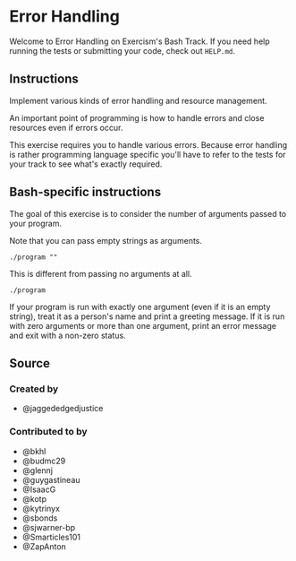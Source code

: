 # Error Handling

Welcome to Error Handling on Exercism's Bash Track.
If you need help running the tests or submitting your code, check out `HELP.md`.

## Instructions

Implement various kinds of error handling and resource management.

An important point of programming is how to handle errors and close resources even if errors occur.

This exercise requires you to handle various errors.
Because error handling is rather programming language specific you'll have to refer to the tests for your track to see what's exactly required.

## Bash-specific instructions

The goal of this exercise is to consider the number of arguments passed to your program.

Note that you can pass empty strings as arguments.

`./program ""`

This is different from passing no arguments at all.

`./program`

If your program is run with exactly one argument (even if it is an empty string), treat it as a person's name and print a greeting message.
If it is run with zero arguments or more than one argument, print an error message and exit with a non-zero status.

## Source

### Created by

- @jaggededgedjustice

### Contributed to by

- @bkhl
- @budmc29
- @glennj
- @guygastineau
- @IsaacG
- @kotp
- @kytrinyx
- @sbonds
- @sjwarner-bp
- @Smarticles101
- @ZapAnton